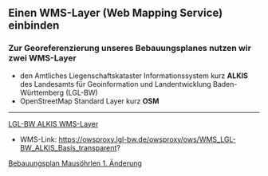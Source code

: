 ## Einen WMS-Layer (Web Mapping Service) einbinden


### Zur Georeferenzierung unseres Bebauungsplanes nutzen wir zwei WMS-Layer
- den Amtliches Liegenschaftskataster Informationssystem kurz **ALKIS** des Landesamts für Geoinformation und Landentwicklung Baden-Württemberg (LGL-BW)
- OpenStreetMap Standard Layer kurz **OSM**

---

[LGL-BW ALKIS WMS-Layer](https://www.geoportal-bw.de/geonetwork/srv/ger/catalog.search#/metadata/d770c19b-85c8-fc00-f439-e17e3d771eb4)
- WMS-Link: https://owsproxy.lgl-bw.de/owsproxy/ows/WMS_LGL-BW_ALKIS_Basis_transparent?

[Bebauungsplan Mausöhrlen 1. Änderung]()

</br>
